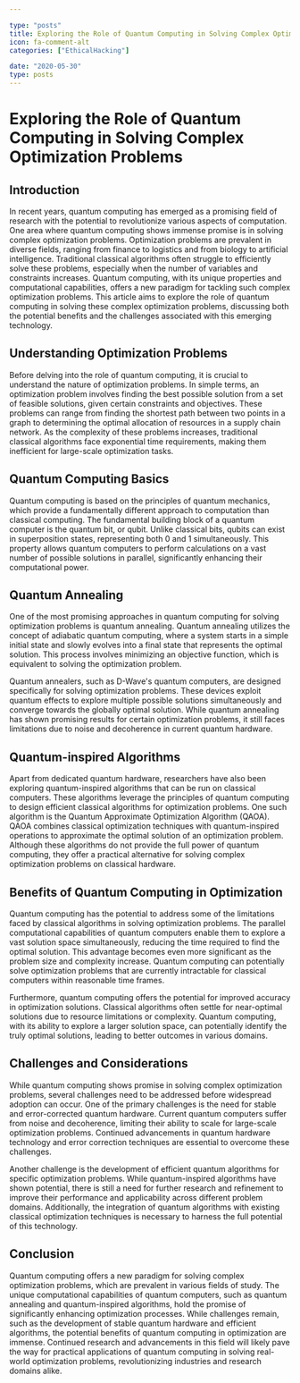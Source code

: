 ```yaml
---

type: "posts"
title: Exploring the Role of Quantum Computing in Solving Complex Optimization Problems
icon: fa-comment-alt
categories: ["EthicalHacking"]

date: "2020-05-30"
type: posts
---
```





# Exploring the Role of Quantum Computing in Solving Complex Optimization Problems

## Introduction
In recent years, quantum computing has emerged as a promising field of research with the potential to revolutionize various aspects of computation. One area where quantum computing shows immense promise is in solving complex optimization problems. Optimization problems are prevalent in diverse fields, ranging from finance to logistics and from biology to artificial intelligence. Traditional classical algorithms often struggle to efficiently solve these problems, especially when the number of variables and constraints increases. Quantum computing, with its unique properties and computational capabilities, offers a new paradigm for tackling such complex optimization problems. This article aims to explore the role of quantum computing in solving these complex optimization problems, discussing both the potential benefits and the challenges associated with this emerging technology.

## Understanding Optimization Problems
Before delving into the role of quantum computing, it is crucial to understand the nature of optimization problems. In simple terms, an optimization problem involves finding the best possible solution from a set of feasible solutions, given certain constraints and objectives. These problems can range from finding the shortest path between two points in a graph to determining the optimal allocation of resources in a supply chain network. As the complexity of these problems increases, traditional classical algorithms face exponential time requirements, making them inefficient for large-scale optimization tasks.

## Quantum Computing Basics
Quantum computing is based on the principles of quantum mechanics, which provide a fundamentally different approach to computation than classical computing. The fundamental building block of a quantum computer is the quantum bit, or qubit. Unlike classical bits, qubits can exist in superposition states, representing both 0 and 1 simultaneously. This property allows quantum computers to perform calculations on a vast number of possible solutions in parallel, significantly enhancing their computational power.

## Quantum Annealing
One of the most promising approaches in quantum computing for solving optimization problems is quantum annealing. Quantum annealing utilizes the concept of adiabatic quantum computing, where a system starts in a simple initial state and slowly evolves into a final state that represents the optimal solution. This process involves minimizing an objective function, which is equivalent to solving the optimization problem.

Quantum annealers, such as D-Wave's quantum computers, are designed specifically for solving optimization problems. These devices exploit quantum effects to explore multiple possible solutions simultaneously and converge towards the globally optimal solution. While quantum annealing has shown promising results for certain optimization problems, it still faces limitations due to noise and decoherence in current quantum hardware.

## Quantum-inspired Algorithms
Apart from dedicated quantum hardware, researchers have also been exploring quantum-inspired algorithms that can be run on classical computers. These algorithms leverage the principles of quantum computing to design efficient classical algorithms for optimization problems. One such algorithm is the Quantum Approximate Optimization Algorithm (QAOA). QAOA combines classical optimization techniques with quantum-inspired operations to approximate the optimal solution of an optimization problem. Although these algorithms do not provide the full power of quantum computing, they offer a practical alternative for solving complex optimization problems on classical hardware.

## Benefits of Quantum Computing in Optimization
Quantum computing has the potential to address some of the limitations faced by classical algorithms in solving optimization problems. The parallel computational capabilities of quantum computers enable them to explore a vast solution space simultaneously, reducing the time required to find the optimal solution. This advantage becomes even more significant as the problem size and complexity increase. Quantum computing can potentially solve optimization problems that are currently intractable for classical computers within reasonable time frames.

Furthermore, quantum computing offers the potential for improved accuracy in optimization solutions. Classical algorithms often settle for near-optimal solutions due to resource limitations or complexity. Quantum computing, with its ability to explore a larger solution space, can potentially identify the truly optimal solutions, leading to better outcomes in various domains.

## Challenges and Considerations
While quantum computing shows promise in solving complex optimization problems, several challenges need to be addressed before widespread adoption can occur. One of the primary challenges is the need for stable and error-corrected quantum hardware. Current quantum computers suffer from noise and decoherence, limiting their ability to scale for large-scale optimization problems. Continued advancements in quantum hardware technology and error correction techniques are essential to overcome these challenges.

Another challenge is the development of efficient quantum algorithms for specific optimization problems. While quantum-inspired algorithms have shown potential, there is still a need for further research and refinement to improve their performance and applicability across different problem domains. Additionally, the integration of quantum algorithms with existing classical optimization techniques is necessary to harness the full potential of this technology.

## Conclusion
Quantum computing offers a new paradigm for solving complex optimization problems, which are prevalent in various fields of study. The unique computational capabilities of quantum computers, such as quantum annealing and quantum-inspired algorithms, hold the promise of significantly enhancing optimization processes. While challenges remain, such as the development of stable quantum hardware and efficient algorithms, the potential benefits of quantum computing in optimization are immense. Continued research and advancements in this field will likely pave the way for practical applications of quantum computing in solving real-world optimization problems, revolutionizing industries and research domains alike.